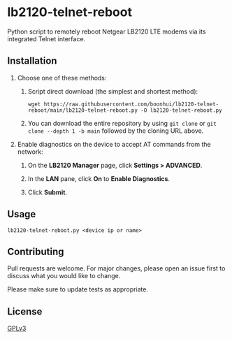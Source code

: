 # lb2120-telnet-reboot
Python script to remotely reboot Netgear LB2120 LTE modems via its integrated Telnet interface.

## Installation
1. Choose one of these methods:

    1. Script direct download (the simplest and shortest method):
        ```
        wget https://raw.githubusercontent.com/boonhui/lb2120-telnet-reboot/main/lb2120-telnet-reboot.py -O lb2120-telnet-reboot.py
        ```

    2. You can download the entire repository by using `git clone` or `git clone --depth 1 -b main` followed by the cloning URL above.

2. Enable diagnostics on the device to accept AT commands from the network:

    1. On the **LB2120 Manager** page, click **Settings > ADVANCED**.

	2. In the **LAN** pane, click **On** to **Enable Diagnostics**.

	3. Click **Submit**.

## Usage
```
lb2120-telnet-reboot.py <device ip or name>
```

## Contributing
Pull requests are welcome. For major changes, please open an issue first to discuss what you would like to change.

Please make sure to update tests as appropriate.

## License
[GPLv3](https://choosealicense.com/licenses/gpl-3.0/)